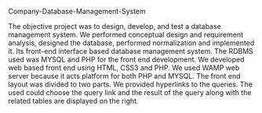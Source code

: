 Company-Database-Management-System

The objective project was to design, develop, and test a database management system.  We performed conceptual 
design and requirement analysis, designed the database, performed normalization and implemented it. 
Its front-end interface based database management system. The RDBMS used was MYSQL and PHP for the 
front end development. We developed web based front end using HTML, CSS3 and PHP. We used WAMP web 
server because it acts platform for both PHP and MYSQL.  The front end layout was divided to two parts. 
We provided hyperlinks to the queries. The used could choose the query link and the result of the query 
along with the related tables are displayed on the right.
